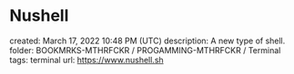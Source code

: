 # Nushell

created: March 17, 2022 10:48 PM (UTC)
description: A new type of shell.
folder: BOOKMRKS-MTHRFCKR / PROGAMMING-MTHRFCKR / Terminal
tags: terminal
url: https://www.nushell.sh